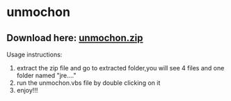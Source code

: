 # unmochon

## Download here: [unmochon.zip](https://github.com/hridoy100/unmochon/raw/main/unmochon_software/unmochon.zip)

Usage instructions:
<ol>
  <li>extract the zip file and go to extracted folder,you will see 4 files and one folder named "jre...."</li>
  <li>run the unmochon.vbs file by double clicking on it </li>
  <li>enjoy!!!</li>
</ol>
